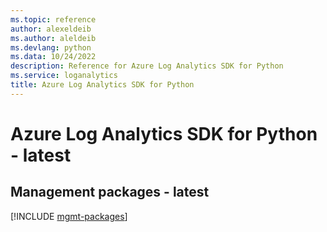 ```yaml
---
ms.topic: reference
author: alexeldeib
ms.author: aleldeib
ms.devlang: python
ms.data: 10/24/2022
description: Reference for Azure Log Analytics SDK for Python
ms.service: loganalytics
title: Azure Log Analytics SDK for Python
---
```

# Azure Log Analytics SDK for Python - latest

## Management packages - latest
[!INCLUDE [mgmt-packages](log-analytics-mgmt-index.md)]
